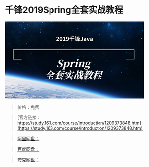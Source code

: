 # 千锋2019Spring全套实战教程

![img](../../../assets/study163/free/49dd468d56424b8d85b9d48f16e249aa.png)

> 价格：免费

> [官方链接：https://study.163.com/course/introduction/1209373848.htm](https://study.163.com/course/introduction/1209373848.htm)

> [阿里网盘：]()

> [百度网盘：]()

> [夸克网盘：]()
